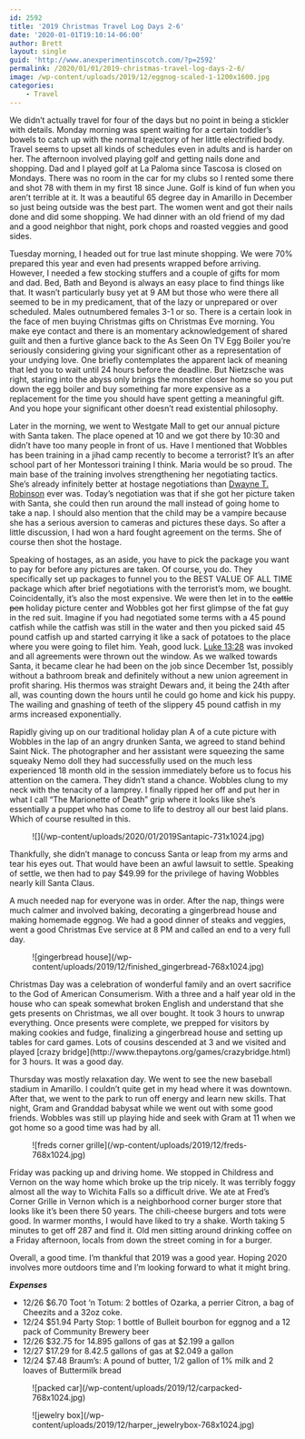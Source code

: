 ```yaml
---
id: 2592
title: '2019 Christmas Travel Log Days 2-6'
date: '2020-01-01T19:10:14-06:00'
author: Brett
layout: single
guid: 'http://www.anexperimentinscotch.com/?p=2592'
permalink: /2020/01/01/2019-christmas-travel-log-days-2-6/
image: /wp-content/uploads/2019/12/eggnog-scaled-1-1200x1600.jpg
categories:
    - Travel
---
```


 We didn’t actually travel for four of the days but no point in being a stickler with details. Monday morning was spent waiting for a certain toddler’s bowels to catch up with the normal trajectory of her little electrified body. Travel seems to upset all kinds of schedules even in adults and is harder on her. The afternoon involved playing golf and getting nails done and shopping. Dad and I played golf at La Paloma since Tascosa is closed on Mondays. There was no room in the car for my clubs so I rented some there and shot 78 with them in my first 18 since June. Golf is kind of fun when you aren’t terrible at it. It was a beautiful 65 degree day in Amarillo in December so just being outside was the best part. The women went and got their nails done and did some shopping. We had dinner with an old friend of my dad and a good neighbor that night, pork chops and roasted veggies and good sides.

Tuesday morning, I headed out for true last minute shopping. We were 70% prepared this year and even had presents wrapped before arriving. However, I needed a few stocking stuffers and a couple of gifts for mom and dad. Bed, Bath and Beyond is always an easy place to find things like that. It wasn’t particularly busy yet at 9 AM but those who were there all seemed to be in my predicament, that of the lazy or unprepared or over scheduled. Males outnumbered females 3-1 or so. There is a certain look in the face of men buying Christmas gifts on Christmas Eve morning. You make eye contact and there is an momentary acknowledgement of shared guilt and then a furtive glance back to the As Seen On TV Egg Boiler you’re seriously considering giving your significant other as a representation of your undying love. One briefly contemplates the apparent lack of meaning that led you to wait until 24 hours before the deadline. But Nietzsche was right, staring into the abyss only brings the monster closer home so you put down the egg boiler and buy something far more expensive as a replacement for the time you should have spent getting a meaningful gift. And you hope your significant other doesn’t read existential philosophy.

Later in the morning, we went to Westgate Mall to get our annual picture with Santa taken. The place opened at 10 and we got there by 10:30 and didn’t have too many people in front of us. Have I mentioned that Wobbles has been training in a jihad camp recently to become a terrorist? It’s an after school part of her Montessori training I think. Maria would be so proud. The main base of the training involves strengthening her negotiating tactics. She’s already infinitely better at hostage negotiations than [Dwayne T. Robinson](https://en.wikipedia.org/wiki/Die_Hard#Cast) ever was. Today’s negotiation was that if she got her picture taken with Santa, she could then run around the mall instead of going home to take a nap. I should also mention that the child may be a vampire because she has a serious aversion to cameras and pictures these days. So after a little discussion, I had won a hard fought agreement on the terms. She of course then shot the hostage.

Speaking of hostages, as an aside, you have to pick the package you want to pay for before any pictures are taken. Of course, you do. They specifically set up packages to funnel you to the BEST VALUE OF ALL TIME package which after brief negotiations with the terrorist’s mom, we bought. Coincidentally, it’s also the most expensive. We were then let in to the <s>cattle pen</s> holiday picture center and Wobbles got her first glimpse of the fat guy in the red suit. Imagine if you had negotiated some terms with a 45 pound catfish while the catfish was still in the water and then you picked said 45 pound catfish up and started carrying it like a sack of potatoes to the place where you were going to filet him. Yeah, good luck. [Luke 13:28](https://biblehub.com/luke/13-28.htm) was invoked and all agreements were thrown out the window. As we walked towards Santa, it became clear he had been on the job since December 1st, possibly without a bathroom break and definitely without a new union agreement in profit sharing. His thermos was straight Dewars and, it being the 24th after all, was counting down the hours until he could go home and kick his puppy. The wailing and gnashing of teeth of the slippery 45 pound catfish in my arms increased exponentially.

Rapidly giving up on our traditional holiday plan A of a cute picture with Wobbles in the lap of an angry drunken Santa, we agreed to stand behind Saint Nick. The photographer and her assistant were squeezing the same squeaky Nemo doll they had successfully used on the much less experienced 18 month old in the session immediately before us to focus his attention on the camera. They didn’t stand a chance. Wobbles clung to my neck with the tenacity of a lamprey. I finally ripped her off and put her in what I call “The Marionette of Death” grip where it looks like she’s essentially a puppet who has come to life to destroy all our best laid plans. Which of course resulted in this.

<figure class="wp-block-image size-large">![](/wp-content/uploads/2020/01/2019Santapic-731x1024.jpg)</figure>Thankfully, she didn’t manage to concuss Santa or leap from my arms and tear his eyes out. That would have been an awful lawsuit to settle. Speaking of settle, we then had to pay $49.99 for the privilege of having Wobbles nearly kill Santa Claus.

A much needed nap for everyone was in order. After the nap, things were much calmer and involved baking, decorating a gingerbread house and making homemade eggnog. We had a good dinner of steaks and veggies, went a good Christmas Eve service at 8 PM and called an end to a very full day.

<figure class="wp-block-image size-large">![gingerbread house](/wp-content/uploads/2019/12/finished_gingerbread-768x1024.jpg)</figure>Christmas Day was a celebration of wonderful family and an overt sacrifice to the God of American Consumerism. With a three and a half year old in the house who can speak somewhat broken English and understand that she gets presents on Christmas, we all over bought. It took 3 hours to unwrap everything. Once presents were complete, we prepped for visitors by making cookies and fudge, finalizing a gingerbread house and setting up tables for card games. Lots of cousins descended at 3 and we visited and played [crazy bridge](http://www.thepaytons.org/games/crazybridge.html) for 3 hours. It was a good day.

Thursday was mostly relaxation day. We went to see the new baseball stadium in Amarillo. I couldn’t quite get in my head where it was downtown. After that, we went to the park to run off energy and learn new skills. That night, Gram and Granddad babysat while we went out with some good friends. Wobbles was still up playing hide and seek with Gram at 11 when we got home so a good time was had by all.

<figure class="wp-block-image size-large">![freds corner grille](/wp-content/uploads/2019/12/freds-768x1024.jpg)</figure>Friday was packing up and driving home. We stopped in Childress and Vernon on the way home which broke up the trip nicely. It was terribly foggy almost all the way to Wichita Falls so a difficult drive. We ate at Fred’s Corner Grille in Vernon which is a neighborhood corner burger store that looks like it’s been there 50 years. The chili-cheese burgers and tots were good. In warmer months, I would have liked to try a shake. Worth taking 5 minutes to get off 287 and find it. Old men sitting around drinking coffee on a Friday afternoon, locals from down the street coming in for a burger.

Overall, a good time. I’m thankful that 2019 was a good year. Hoping 2020 involves more outdoors time and I’m looking forward to what it might bring.

***Expenses***

- 12/26 $6.70 Toot ‘n Totum: 2 bottles of Ozarka, a perrier Citron, a bag of Cheezits and a 32oz coke.
- 12/24 $51.94 Party Stop: 1 bottle of Bulleit bourbon for eggnog and a 12 pack of Community Brewery beer
- 12/26 $32.75 for 14.895 gallons of gas at $2.199 a gallon
- 12/27 $17.29 for 8.42.5 gallons of gas at $2.049 a gallon
- 12/24 $7.48 Braum’s: A pound of butter, 1/2 gallon of 1% milk and 2 loaves of Buttermilk bread

<figure class="wp-block-image size-large">![packed car](/wp-content/uploads/2019/12/carpacked-768x1024.jpg)</figure><figure class="wp-block-image size-large">![jewelry box](/wp-content/uploads/2019/12/harper_jewelrybox-768x1024.jpg)</figure>